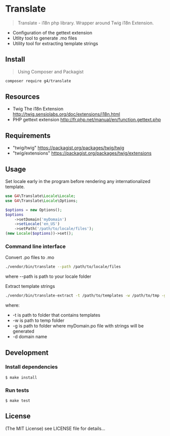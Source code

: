 Translate
==========

> Translate - i18n php library. Wrapper around Twig i18n Extension. 
* Configuration of the gettext extension
* Utlity tool to generate .mo files
* Utility tool for extracting template strings

## Install

> Using Composer and Packagist

```sh
composer require g4/translate
```
## Resources
* Twig The i18n Extension http://twig.sensiolabs.org/doc/extensions/i18n.html
* PHP gettext extension http://fr.php.net/manual/en/function.gettext.php

## Requirements
* "twig/twig" https://packagist.org/packages/twig/twig
* "twig/extensions" https://packagist.org/packages/twig/extensions

## Usage
Set locale early in the program before rendering any internationalized template.

```php
use G4\Translate\Locale\Locale;
use G4\Translate\Locale\Options;

$options = new Options();
$options
    ->setDomain('myDomain')
    ->setLocale('en_US')
    ->setPath('/path/to/locale/files');
(new Locale($options))->set();
```

### Command line interface
Convert .po files to .mo
```sh
./vendor/bin/translate --path /path/to/locale/files
```
where --path is path to your locale folder

Extract template strings
```sh
./vendor/bin/translate-extract -t /path/to/templates -w /path/to/tmp -g /path/to/locale/files -d myDomain
```
where:
* -t is path to folder that contains templates
* -w is path to temp folder
* -g is path to folder where myDomain.po file with strings will be generated
* -d domain name


## Development

### Install dependencies

    $ make install

### Run tests

    $ make test

## License

(The MIT License)
see LICENSE file for details...
